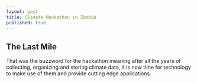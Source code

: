 ```yaml
---
layout: post
title: Climate Hackathon in Zambia
published: true
---
```


## The Last Mile
That was the buzzword for the hackathon meaning after all the years of collecting, organizing and storing climate data, it is now time for technology to make use of them and provide cutting edge applications.




